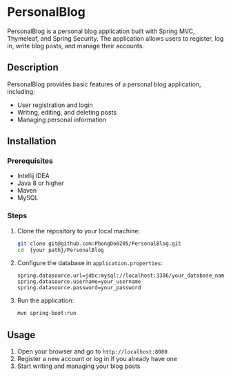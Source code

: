 # PersonalBlog
PersonalBlog is a personal blog application built with Spring MVC, Thymeleaf, and Spring Security. The application allows users to register, log in, write blog posts, and manage their accounts.

## Description
PersonalBlog provides basic features of a personal blog application, including:
- User registration and login
- Writing, editing, and deleting posts
- Managing personal information

## Installation

### Prerequisites
- Intellij IDEA
- Java 8 or higher
- Maven
- MySQL

### Steps

1. Clone the repository to your local machine:
    ```sh
    git clone git@github.com:PhongDo0205/PersonalBlog.git
    cd  {your path}/PersonalBlog
    ```

3. Configure the database in `application.properties`:
    ```properties
    spring.datasource.url=jdbc:mysql://localhost:3306/your_database_name
    spring.datasource.username=your_username
    spring.datasource.password=your_password
    ```

4. Run the application:
    ```sh
    mvn spring-boot:run
    ```

## Usage
1. Open your browser and go to `http://localhost:8080`
2. Register a new account or log in if you already have one
3. Start writing and managing your blog posts

